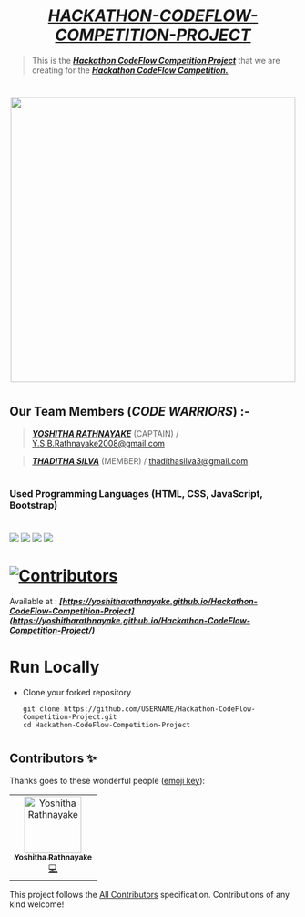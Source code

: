 # <div align="center"><a href="https://yoshitharathnayake.github.io/Hackathon-CodeFlow-Competition-Project/"><b><i>HACKATHON-CODEFLOW-COMPETITION-PROJECT</i></b></a></div>

> This is the <a href="https://yoshitharathnayake.github.io/Hackathon-CodeFlow-Competition-Project/"><b><i>Hackathon CodeFlow Competition Project</i></b></a> that we are creating for the <a href="https://acd.acicts.lk/codeflow"><b><i>Hackathon CodeFlow Competition.</i></b></a>
#
# <div align="center"><img src="images/Hackathon Codeflow.jpeg" height="500px"></div>
#
## Our Team Members (<b><i>CODE WARRIORS</i></b>) :- 

> <a href="https://www.github.com/YoshithaRathnayake"><b><i>YOSHITHA RATHNAYAKE</i></b></a> (CAPTAIN) / Y.S.B.Rathnayake2008@gmail.com

> <a href="https://www.github.com/thadithasilva"><b><i>THADITHA SILVA</i></b></a> (MEMBER) / thadithasilva3@gmail.com


#
### Used Programming Languages (HTML, CSS, JavaScript, Bootstrap) 

#
<a href="https://www.w3schools.com/html/"><img src="https://img.icons8.com/color/48/000000/html-5--v1.png"/><a>    <a href="https://www.w3schools.com/css/"><img src="https://img.icons8.com/color/48/000000/css3.png"/><a>    <a href="https://www.w3schools.com/js/"><img src="https://img.icons8.com/color/48/000000/javascript--v1.png"/><a>    <a href="https://www.w3schools.com/bootstrap/"><img src="https://img.icons8.com/color/48/000000/bootstrap.png"/><a>
    

# [![Contributors](https://img.shields.io/badge/Contributors-1-lawngreen.svg?style=flat-square)](#contributors-)

Available at :  <b><i>[https://yoshitharathnayake.github.io/Hackathon-CodeFlow-Competition-Project](https://yoshitharathnayake.github.io/Hackathon-CodeFlow-Competition-Project/)</i></b>


#
# Run Locally

- Clone your forked repository
    
    ```
    git clone https://github.com/USERNAME/Hackathon-CodeFlow-Competition-Project.git
    cd Hackathon-CodeFlow-Competition-Project
    ```
     
#
## Contributors ✨

Thanks goes to these wonderful people ([emoji key](https://allcontributors.org/docs/en/emoji-key)):
 
<!-- ALL-CONTRIBUTORS-LIST:START - Do not remove or modify this section -->
<!-- prettier-ignore-start -->
<!-- markdownlint-disable -->
<table>
  <tr>
    <td align="center"><a href="https://www.Yoshitha.tk"><img src="images/Yoshitha Rathnayake 2.png" width="100px;" alt="Yoshitha Rathnayake"/><br /><sub><b>Yoshitha Rathnayake</b></sub></a><br/><a href="https://github.com/YoshithaRathnayake/Hackathon-CodeFlow-Competition-Project/commits?author=YoshithaRathnayake" title="Code">💻</a></td>
  </tr>
</table>

<!-- markdownlint-restore -->
<!-- prettier-ignore-end -->

<!-- ALL-CONTRIBUTORS-LIST:END -->

This project follows the [All Contributors](https://github.com/all-contributors/all-contributors) specification. Contributions of any kind welcome!

 
